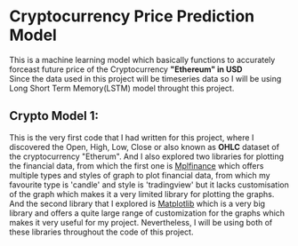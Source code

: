 # Cryptocurrency Price Prediction Model
This is a machine learning model which basically functions to accurately forceast future price of the Cryptocurrency **"Ethereum" in USD**  
Since the data used in this project will be timeseries data so I will be using Long Short Term Memory(LSTM) model throught this project.
## Crypto Model 1:
This is the very first code that I had written for this project, where I discovered the Open, High, Low, Close or also known as **OHLC** dataset of the cryptocurrency "Etherum". And I also explored two libraries for plotting the financial data, from which the first one is [Mplfinance](https://coderzcolumn.com/tutorials/data-science/candlestick-chart-in-python-mplfinance-plotly-bokeh#) which offers multiple types and styles of graph to plot financial data, from which my favourite type is 'candle' and style is 'tradingview' but it lacks customisation of the graph which makes it a very limited library for plotting the graphs. And the second library that I explored is [Matplotlib](https://matplotlib.org/3.5.3/api/_as_gen/matplotlib.pyplot.html) which is a very big library and offers a quite large range of customization for the graphs which makes it very useful for my project. Nevertheless, I will be using both of these libraries throughout the code of this project.
